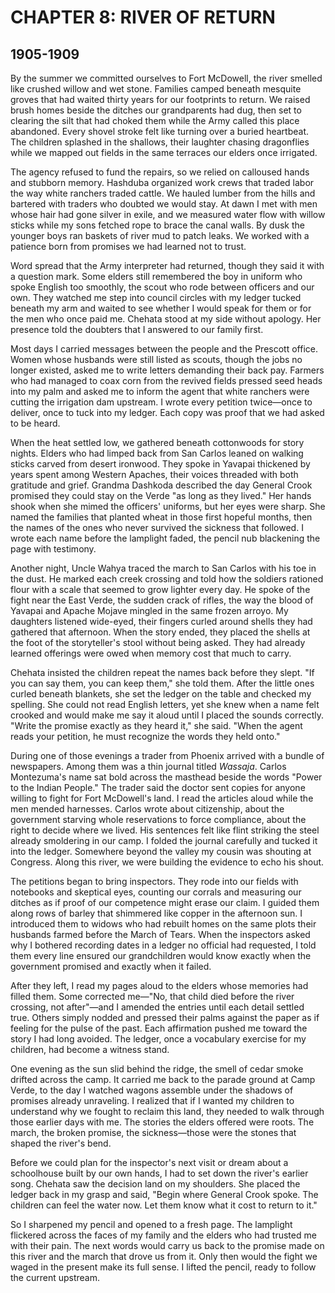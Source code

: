 # CHAPTER 8: RIVER OF RETURN

## 1905-1909

By the summer we committed ourselves to Fort McDowell, the river smelled like crushed willow and wet stone. Families camped beneath mesquite groves that had waited thirty years for our footprints to return. We raised brush homes beside the ditches our grandparents had dug, then set to clearing the silt that had choked them while the Army called this place abandoned. Every shovel stroke felt like turning over a buried heartbeat. The children splashed in the shallows, their laughter chasing dragonflies while we mapped out fields in the same terraces our elders once irrigated.

The agency refused to fund the repairs, so we relied on calloused hands and stubborn memory. Hashduba organized work crews that traded labor the way white ranchers traded cattle. We hauled lumber from the hills and bartered with traders who doubted we would stay. At dawn I met with men whose hair had gone silver in exile, and we measured water flow with willow sticks while my sons fetched rope to brace the canal walls. By dusk the younger boys ran baskets of river mud to patch leaks. We worked with a patience born from promises we had learned not to trust.

Word spread that the Army interpreter had returned, though they said it with a question mark. Some elders still remembered the boy in uniform who spoke English too smoothly, the scout who rode between officers and our own. They watched me step into council circles with my ledger tucked beneath my arm and waited to see whether I would speak for them or for the men who once paid me. Chehata stood at my side without apology. Her presence told the doubters that I answered to our family first.

Most days I carried messages between the people and the Prescott office. Women whose husbands were still listed as scouts, though the jobs no longer existed, asked me to write letters demanding their back pay. Farmers who had managed to coax corn from the revived fields pressed seed heads into my palm and asked me to inform the agent that white ranchers were cutting the irrigation dam upstream. I wrote every petition twice—once to deliver, once to tuck into my ledger. Each copy was proof that we had asked to be heard.

When the heat settled low, we gathered beneath cottonwoods for story nights. Elders who had limped back from San Carlos leaned on walking sticks carved from desert ironwood. They spoke in Yavapai thickened by years spent among Western Apaches, their voices threaded with both gratitude and grief. Grandma Dashkoda described the day General Crook promised they could stay on the Verde "as long as they lived." Her hands shook when she mimed the officers' uniforms, but her eyes were sharp. She named the families that planted wheat in those first hopeful months, then the names of the ones who never survived the sickness that followed. I wrote each name before the lamplight faded, the pencil nub blackening the page with testimony.

Another night, Uncle Wahya traced the march to San Carlos with his toe in the dust. He marked each creek crossing and told how the soldiers rationed flour with a scale that seemed to grow lighter every day. He spoke of the fight near the East Verde, the sudden crack of rifles, the way the blood of Yavapai and Apache Mojave mingled in the same frozen arroyo. My daughters listened wide-eyed, their fingers curled around shells they had gathered that afternoon. When the story ended, they placed the shells at the foot of the storyteller's stool without being asked. They had already learned offerings were owed when memory cost that much to carry.

Chehata insisted the children repeat the names back before they slept. "If you can say them, you can keep them," she told them. After the little ones curled beneath blankets, she set the ledger on the table and checked my spelling. She could not read English letters, yet she knew when a name felt crooked and would make me say it aloud until I placed the sounds correctly. "Write the promise exactly as they heard it," she said. "When the agent reads your petition, he must recognize the words they held onto."

During one of those evenings a trader from Phoenix arrived with a bundle of newspapers. Among them was a thin journal titled *Wassaja*. Carlos Montezuma's name sat bold across the masthead beside the words "Power to the Indian People." The trader said the doctor sent copies for anyone willing to fight for Fort McDowell's land. I read the articles aloud while the men mended harnesses. Carlos wrote about citizenship, about the government starving whole reservations to force compliance, about the right to decide where we lived. His sentences felt like flint striking the steel already smoldering in our camp. I folded the journal carefully and tucked it into the ledger. Somewhere beyond the valley my cousin was shouting at Congress. Along this river, we were building the evidence to echo his shout.

The petitions began to bring inspectors. They rode into our fields with notebooks and skeptical eyes, counting our corrals and measuring our ditches as if proof of our competence might erase our claim. I guided them along rows of barley that shimmered like copper in the afternoon sun. I introduced them to widows who had rebuilt homes on the same plots their husbands farmed before the March of Tears. When the inspectors asked why I bothered recording dates in a ledger no official had requested, I told them every line ensured our grandchildren would know exactly when the government promised and exactly when it failed.

After they left, I read my pages aloud to the elders whose memories had filled them. Some corrected me—"No, that child died before the river crossing, not after"—and I amended the entries until each detail settled true. Others simply nodded and pressed their palms against the paper as if feeling for the pulse of the past. Each affirmation pushed me toward the story I had long avoided. The ledger, once a vocabulary exercise for my children, had become a witness stand.

One evening as the sun slid behind the ridge, the smell of cedar smoke drifted across the camp. It carried me back to the parade ground at Camp Verde, to the day I watched wagons assemble under the shadows of promises already unraveling. I realized that if I wanted my children to understand why we fought to reclaim this land, they needed to walk through those earlier days with me. The stories the elders offered were roots. The march, the broken promise, the sickness—those were the stones that shaped the river's bend.

Before we could plan for the inspector's next visit or dream about a schoolhouse built by our own hands, I had to set down the river's earlier song. Chehata saw the decision land on my shoulders. She placed the ledger back in my grasp and said, "Begin where General Crook spoke. The children can feel the water now. Let them know what it cost to return to it."

So I sharpened my pencil and opened to a fresh page. The lamplight flickered across the faces of my family and the elders who had trusted me with their pain. The next words would carry us back to the promise made on this river and the march that drove us from it. Only then would the fight we waged in the present make its full sense. I lifted the pencil, ready to follow the current upstream.
